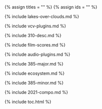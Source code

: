 {% assign titles = "" %}
{% assign ids = "" %}

{% include lakes-over-clouds.md %}

{% include vcv-plugins.md %}

{% include 310-desc.md %}

{% include film-scores.md %}

{% include audio-plugins.md %}

{% include 385-major.md %}

{% include ecosystem.md %}

{% include 385-minor.md %}

{% include 2021-compo.md %}

{% include toc.html %}